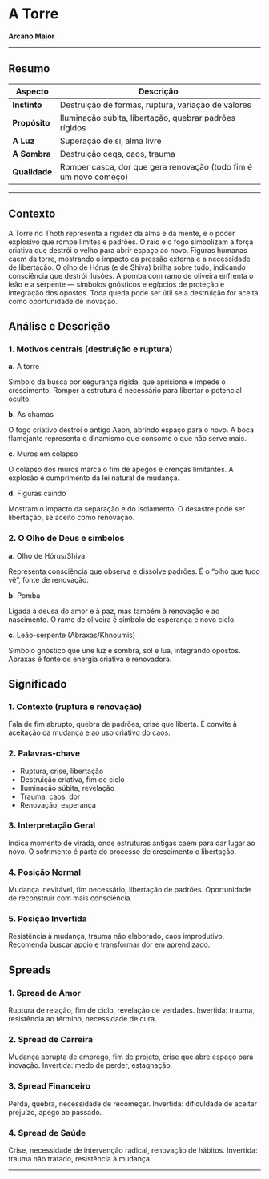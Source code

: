 # A Torre

**Arcano Maior**

---

## Resumo

| Aspecto | Descrição |
|---------|-----------|
| **Instinto** | Destruição de formas, ruptura, variação de valores |
| **Propósito** | Iluminação súbita, libertação, quebrar padrões rígidos |
| **A Luz** | Superação de si, alma livre |
| **A Sombra** | Destruição cega, caos, trauma |
| **Qualidade** | Romper casca, dor que gera renovação (todo fim é um novo começo) |

---

## Contexto

A Torre no Thoth representa a rigidez da alma e da mente, e o poder explosivo que rompe limites e padrões. O raio e o fogo simbolizam a força criativa que destrói o velho para abrir espaço ao novo. Figuras humanas caem da torre, mostrando o impacto da pressão externa e a necessidade de libertação. O olho de Hórus (e de Shiva) brilha sobre tudo, indicando consciência que destrói ilusões. A pomba com ramo de oliveira enfrenta o leão e a serpente — símbolos gnósticos e egípcios de proteção e integração dos opostos. Toda queda pode ser útil se a destruição for aceita como oportunidade de inovação.

## Análise e Descrição

### 1. Motivos centrais (destruição e ruptura)

**a.** A torre

Símbolo da busca por segurança rígida, que aprisiona e impede o crescimento. Romper a estrutura é necessário para libertar o potencial oculto.

**b.** As chamas

O fogo criativo destrói o antigo Aeon, abrindo espaço para o novo. A boca flamejante representa o dinamismo que consome o que não serve mais.

**c.** Muros em colapso

O colapso dos muros marca o fim de apegos e crenças limitantes. A explosão é cumprimento da lei natural de mudança.

**d.** Figuras caindo

Mostram o impacto da separação e do isolamento. O desastre pode ser libertação, se aceito como renovação.

### 2. O Olho de Deus e símbolos

**a.** Olho de Hórus/Shiva

Representa consciência que observa e dissolve padrões. É o “olho que tudo vê”, fonte de renovação.

**b.** Pomba

Ligada à deusa do amor e à paz, mas também à renovação e ao nascimento. O ramo de oliveira é símbolo de esperança e novo ciclo.

**c.** Leão-serpente (Abraxas/Khnoumis)

Símbolo gnóstico que une luz e sombra, sol e lua, integrando opostos. Abraxas é fonte de energia criativa e renovadora.

## Significado

### 1. Contexto (ruptura e renovação)

Fala de fim abrupto, quebra de padrões, crise que liberta. É convite à aceitação da mudança e ao uso criativo do caos.

### 2. Palavras‑chave

- Ruptura, crise, libertação
- Destruição criativa, fim de ciclo
- Iluminação súbita, revelação
- Trauma, caos, dor
- Renovação, esperança

### 3. Interpretação Geral

Indica momento de virada, onde estruturas antigas caem para dar lugar ao novo. O sofrimento é parte do processo de crescimento e libertação.

### 4. Posição Normal

Mudança inevitável, fim necessário, libertação de padrões. Oportunidade de reconstruir com mais consciência.

### 5. Posição Invertida

Resistência à mudança, trauma não elaborado, caos improdutivo. Recomenda buscar apoio e transformar dor em aprendizado.

## Spreads

### 1. Spread de Amor

Ruptura de relação, fim de ciclo, revelação de verdades. Invertida: trauma, resistência ao término, necessidade de cura.

### 2. Spread de Carreira

Mudança abrupta de emprego, fim de projeto, crise que abre espaço para inovação. Invertida: medo de perder, estagnação.

### 3. Spread Financeiro

Perda, quebra, necessidade de recomeçar. Invertida: dificuldade de aceitar prejuízo, apego ao passado.

### 4. Spread de Saúde

Crise, necessidade de intervenção radical, renovação de hábitos. Invertida: trauma não tratado, resistência à mudança.

---


